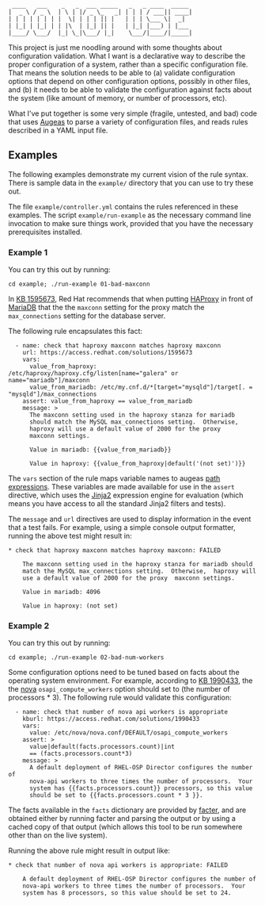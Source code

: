 
     ____   ___    _   _  ___ _____   _   _ ____  _____ 
    |  _ \ / _ \  | \ | |/ _ \_   _| | | | / ___|| ____|
    | | | | | | | |  \| | | | || |   | | | \___ \|  _|  
    | |_| | |_| | | |\  | |_| || |   | |_| |___) | |___ 
    |____/ \___/  |_| \_|\___/ |_|    \___/|____/|_____|
                                                        


This project is just me noodling around with some thoughts about
configuration validation.  What I want is a declarative way to
describe the proper configuration of a system, rather than a specific
configuration file.  That means the solution needs to be able to (a)
validate configuration options that depend on other configuration
options, possibly in other files, and (b) it needs to be able to
validate the configuration against facts about the system (like amount
of memory, or number of processors, etc).

What I've put together is some very simple (fragile, untested, and
bad) code that uses [Augeas][] to parse a variety of configuration
files, and reads rules described in a YAML input file.

[augeas]: http://augeas.net/

## Examples

The following examples demonstrate my current vision of the rule
syntax.  There is sample data in the `example/` directory that you can
use to try these out.

The file `example/controller.yml` contains the rules referenced in
these examples.  The script `example/run-example` as the necessary
command line invocation to make sure things work, provided that you
have the necessary prerequisites installed.

### Example 1

You can try this out by running:

    cd example; ./run-example 01-bad-maxconn

In [KB 1595673][], Red Hat recommends that when putting [HAProxy][] in
front of [MariaDB][] that the the `maxconn` setting for  the proxy
match the `max_connections` setting for the database server.

[KB 1595673]: https://access.redhat.com/solutions/1595673
[haproxy]: http://www.haproxy.org/
[mariadb]: https://mariadb.org/

The following rule encapsulates this fact:

      - name: check that haproxy maxconn matches haproxy maxconn
        url: https://access.redhat.com/solutions/1595673
        vars:
          value_from_haproxy: /etc/haproxy/haproxy.cfg/listen[name="galera" or name="mariadb"]/maxconn
          value_from_mariadb: /etc/my.cnf.d/*[target="mysqld"]/target[. = "mysqld"]/max_connections
        assert: value_from_haproxy == value_from_mariadb
        message: >
          The maxconn setting used in the haproxy stanza for mariadb
          should match the MySQL max_connections setting.  Otherwise, 
          haproxy will use a default value of 2000 for the proxy 
          maxconn settings.

          Value in mariadb: {{value_from_mariadb}}

          Value in haproxy: {{value_from_haproxy|default('(not set)')}}

The `vars` section of the rule maps variable names to augeas [path
expressions][].  These variables are made available for use in the
`assert` directive, which uses the [Jinja2][] expression engine for
evaluation (which means you have access to all the standard Jinja2
filters and tests).

[jinja2]: http://jinja.pocoo.org/

The `message` and `url` directives are used to display information in
the event that a test fails.  For example, using a simple console
output formatter, running the above test might result in:

    * check that haproxy maxconn matches haproxy maxconn: FAILED

        The maxconn setting used in the haproxy stanza for mariadb should
        match the MySQL max_connections setting.  Otherwise,  haproxy will
        use a default value of 2000 for the proxy  maxconn settings.

        Value in mariadb: 4096

        Value in haproxy: (not set)

[path expressions]: https://github.com/hercules-team/augeas/wiki/Path-expressions

### Example 2

You can try this out by running:

    cd example; ./run-example 02-bad-num-workers

Some configuration options need to be tuned based on facts about the
operating system environment.  For example, according to [KB 1990433][], the
the [nova][] `osapi_compute_workers` option should set to (the number
of processors * 3).  The following rule would validate this
configuration:

[nova]: https://wiki.openstack.org/wiki/Nova

[KB 1990433]: https://access.redhat.com/solutions/1990433

      - name: check that number of nova api workers is appropriate
        kburl: https://access.redhat.com/solutions/1990433
        vars:
          value: /etc/nova/nova.conf/DEFAULT/osapi_compute_workers
        assert: >
          value|default(facts.processors.count)|int
          == (facts.processors.count*3)
        message: >
          A default deployment of RHEL-OSP Director configures the number of 
          nova-api workers to three times the number of processors.  Your
          system has {{facts.processors.count}} processors, so this value
          should be set to {{facts.processors.count * 3 }}.

The facts available in the `facts` dictionary are provided by
[facter][], and are obtained either by running facter and parsing the
output or by using a cached copy of that output (which allows this
tool to be run somewhere other than on the live system).

[facter]: https://puppetlabs.com/facter

Running the above rule might result in output like:

    * check that number of nova api workers is appropriate: FAILED

        A default deployment of RHEL-OSP Director configures the number of
        nova-api workers to three times the number of processors.  Your
        system has 8 processors, so this value should be set to 24.

